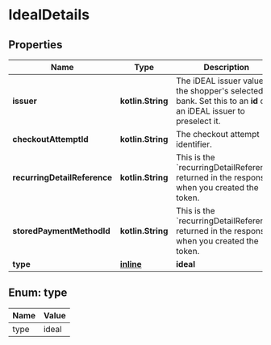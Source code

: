 
# IdealDetails

## Properties
Name | Type | Description | Notes
------------ | ------------- | ------------- | -------------
**issuer** | **kotlin.String** | The iDEAL issuer value of the shopper&#39;s selected bank. Set this to an **id** of an iDEAL issuer to preselect it. | 
**checkoutAttemptId** | **kotlin.String** | The checkout attempt identifier. |  [optional]
**recurringDetailReference** | **kotlin.String** | This is the &#x60;recurringDetailReference&#x60; returned in the response when you created the token. |  [optional]
**storedPaymentMethodId** | **kotlin.String** | This is the &#x60;recurringDetailReference&#x60; returned in the response when you created the token. |  [optional]
**type** | [**inline**](#Type) | **ideal** |  [optional]


<a name="Type"></a>
## Enum: type
Name | Value
---- | -----
type | ideal



